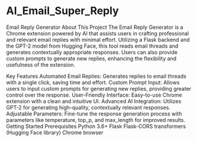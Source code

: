 # AI_Email_Super_Reply

Email Reply Generator
About This Project
The Email Reply Generator is a Chrome extension powered by AI that assists users in crafting professional and relevant email replies with minimal effort. Utilizing a Flask backend and the GPT-2 model from Hugging Face, this tool reads email threads and generates contextually appropriate responses. Users can also provide custom prompts to generate new replies, enhancing the flexibility and usefulness of the extension.

Key Features
Automated Email Replies: Generates replies to email threads with a single click, saving time and effort.
Custom Prompt Input: Allows users to input custom prompts for generating new replies, providing greater control over the response.
User-Friendly Interface: Easy-to-use Chrome extension with a clean and intuitive UI.
Advanced AI Integration: Utilizes GPT-2 for generating high-quality, contextually relevant responses.
Adjustable Parameters: Fine-tune the response generation process with parameters like temperature, top_p, and max_length for improved results.
Getting Started
Prerequisites
Python 3.6+
Flask
Flask-CORS
transformers (Hugging Face library)
Chrome browser
